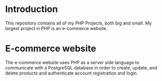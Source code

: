 # Introduction
This repository contains all of my PHP Projects, both big and small. My largest project in PHP is an e-commerce website.

# E-commerce website
The e-commerce website uses PHP as a server side language to communicate with a PostgreSQL database in order to create, update, and delete products and authenticate account registration and login.
